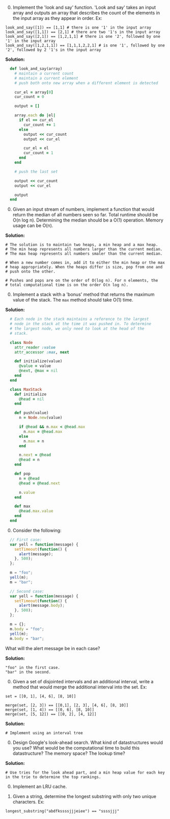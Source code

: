 
0. Implement the 'look and say' function. 'Look and say' takes an input array and outputs an array that describes the count of the elements in the input array as they appear in order. Ex:

  ```
  look_and_say([1]) == [1,1] # there is one '1' in the input array
  look_and_say([1,1]) == [2,1] # there are two '1's in the input array
  look_and_say([2,1]) == [1,2,1,1] # there is one '2', followed by one '1' in the input array
  look_and_say([1,2,1,1]) == [1,1,1,2,2,1] # is one '1', followed by one '2', followed by 2 '1's in the input array
  ```

  **Solution:**

  ```ruby
    def look_and_say(array)
      # maintain a current count
      # maintain a current element
      # push both onto new array when a different element is detected

      cur_el = array[0]
      cur_count = 0

      output = []

      array.each do |el|
        if el == cur_el
          cur_count += 1
        else
          output << cur_count
          output << cur_el

          cur_el = el
          cur_count = 1
        end
      end

      # push the last set

      output << cur_count
      output << cur_el

      output
    end
  ```

0. Given an input stream of numbers, implement a function that would return the median of all numbers seen so far. Total runtime should be O(n log n). Determining the median should be a O(1) operation. Memory usage can be O(n).

  **Solution:**

  ```
  # The solution is to maintain two heaps, a min heap and a max heap.
  # The min heap represents all numbers larger than the current median.
  # The max heap represents all numbers smaler than the current median.

  # When a new number comes in, add it to either the min heap or the max
  # heap appropriately. When the heaps differ is size, pop from one and
  # push onto the other.

  # Pushes and pops are on the order of O(log n). For n elements, the
  # total computational time is on the order O(n log n).
  ```


0. Implement a stack with a 'bonus' method that returns the maximum value of the stack. The `max` method should take O(1) time.

  **Solution:**

  ```ruby
    # Each node in the stack maintains a reference to the largest
    # node in the stack at the time it was pushed in. To determine
    # the largest node, we only need to look at the head of the
    # stack.

    class Node
      attr_reader :value
      attr_accessor :max, next

      def initialize(value)
        @value = value
        @next, @max = nil
      end
    end

    class MaxStack
      def initialize
        @head = nil
      end

      def push(value)
        n = Node.new(value)

        if @head && n.max < @head.max
          n.max = @head.max
        else
          n.max = n
        end

        n.next = @head
        @head = n
      end

      def pop
        n = @head
        @head = @head.next

        n.value
      end

      def max
        @head.max.value
      end
    end
  ```

0. Consider the following:

  ```javascript
    // First case:
    var yell = function(message) {
      setTimeout(function() {
        alert(message);
      }, 500);
    };

    m = "foo";
    yell(m);
    m = "bar";

    // Second case:
    var yell = function(message) {
      setTimeout(function() {
        alert(message.body);
      }, 500);
    };

    m = {};
    m.body = "foo";
    yell(m);
    m.body = "bar";
  ```

  What will the alert message be in each case?

  **Solution:**

  ```
  "foo" in the first case.
  "bar" in the second.
  ```

0. Given a set of disjointed intervals and an additional interval, write a method that would merge the additional interval into the set. Ex:

  ```
  set = [[0, 1], [4, 6], [8, 10]]

  merge(set, [2, 3]) == [[0,1], [2, 3], [4, 6], [8, 10]]
  merge(set, [1, 4]) == [[0, 6], [8, 10]]
  merge(set, [5, 12]) == [[0, 2], [4, 12]]
  ```

  **Solution:**

  ```
  # Implement using an interval tree
  ```

0. Design Google's look-ahead search. What kind of datastructures would you use? What would be the computational time to build this datastructure? The memory space? The lookup time?

  **Solution:**

  ```
  # Use tries for the look ahead part, and a min heap value for each key in the trie to determine the top rankings.
  ```

0. Implement an LRU cache.

0. Given a string, determine the longest substring with only two unique characters. Ex:

  ```
  longest_substring("abdfkssssjjjeiee") == "ssssjjj"
  ```

